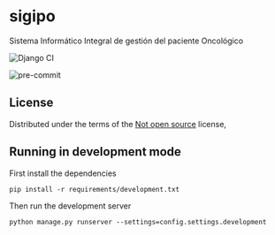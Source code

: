 # sigipo

Sistema Informático Integral de gestión del paciente Oncológico

![Django CI](https://github.com/UHo-GPDB/sigipo/actions/workflows/django-test.yml/badge.svg)

![pre-commit](https://github.com/UHo-GPDB/sigipo/actions/workflows/pre-commit.yml/badge.svg)

## License

Distributed under the terms of the [Not open source](LICENSE) license,

## Running in development mode

First install the dependencies

    pip install -r requirements/development.txt

Then run the development server

    python manage.py runserver --settings=config.settings.development
